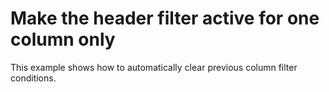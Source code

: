 # Make the header filter active for one column only


<p>This example shows how to automatically clear previous column filter conditions.</p>

<br/>


